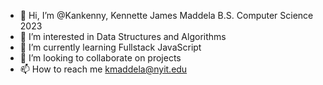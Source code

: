 - 👋 Hi, I’m @Kankenny, Kennette James Maddela B.S. Computer Science 2023
- 👀 I’m interested in Data Structures and Algorithms
- 🌱 I’m currently learning Fullstack JavaScript
- 💞️ I’m looking to collaborate on projects
- 📫 How to reach me kmaddela@nyit.edu

<!---
Kankenny/Kankenny is a ✨ special ✨ repository because its `README.md` (this file) appears on your GitHub profile.
You can click the Preview link to take a look at your changes.
--->
